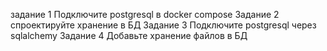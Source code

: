 задание 1 
Подключите postgresql в docker compose
Задание 2
спроектируйте хранение в БД
Задание 3
Подключите postgresql через sqlalchemy
Задание 4
Добавьте хранение файлов в БД
